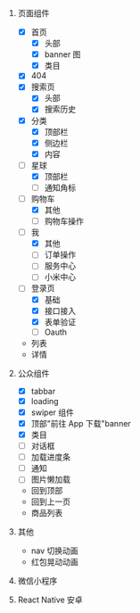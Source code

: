 1. 页面组件

   - [x] 首页
     - [x] 头部
     - [x] banner 图
     - [x] 类目
   - [x] 404
   - [x] 搜索页
     - [x] 头部
     - [x] 搜索历史
   - [x] 分类
     - [x] 顶部栏
     - [x] 侧边栏
     - [x] 内容
   - [ ] 星球
     - [x] 顶部栏
     - [ ] 通知角标
   - [ ] 购物车
     - [x] 其他
     - [ ] 购物车操作
   - [ ] 我
     - [x] 其他
     - [ ] 订单操作
     - [ ] 服务中心
     - [ ] 小米中心
   - [ ] 登录页
     - [x] 基础
     - [x] 接口接入
     - [x] 表单验证
     - [ ] Oauth
   - 列表
   - 详情

2. 公众组件

   - [x] tabbar
   - [x] loading
   - [x] swiper 组件
   - [x] 顶部"前往 App 下载"banner
   - [x] 类目
   - [ ] 对话框
   - [ ] 加载进度条
   - [ ] 通知
   - [ ] 图片懒加载
   - 回到顶部
   - 回到上一页
   - 商品列表

3. 其他

   - nav 切换动画
   - 红包晃动动画

4. 微信小程序

5. React Native 安卓
